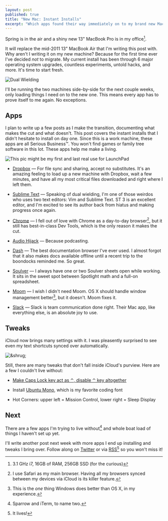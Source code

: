 ```yaml
---
layout: post
published: true
title: "New Mac: Instant Installs"
excerpt: "Which apps found their way immediately on to my brand new Mac"
---
```


Spring is in the air and a shiny new 13" MacBook Pro is in my office[^1].

It will replace the mid-2011 13" MacBook Air that I'm writing this post with. Why aren't I writing it on my new machine? Because for the first time ever I've decided _not_ to migrate. My current install has been through 6 major operating system upgrades, countless experiments, untold hacks, and more. It's time to start fresh.

<img alt="Dual Wielding" src="http://jerodsanto.net/drop/macs-side-by-side.jpg" style="max-width: 400px">

I'll be running the two machines side-by-side for the next couple weeks, only loading things I need on to the new one. This means every app has to prove itself to me again. No exceptions.

## Apps

I plan to write up a few posts as I make the transition, documenting what makes the cut and what doesn't. This post covers the instant installs that I didn't hesitate to install on day one. Since this is a work machine, these apps are all Serious Business&#8482;. You won't find games or family tree software in this lot. These apps help me make a living.

<img alt="This pic might be my first and last real use for LaunchPad" src="http://jerodsanto.net/drop/instant-installs.png" style="max-width: 512px;">

- [Dropbox](http://dropbox.com) &mdash; For file sync and sharing, accept no substitutes. It's an amazing feeling to load up a new machine with Dropbox, wait a few minutes, and have all my most critical files downloaded and right where I left them.

- [Sublime Text](http://sublimetext.com/3) &mdash; Speaking of dual wielding, I'm one of those weirdos who uses two text editors: Vim and Sublime Text. ST 3 is an excellent editor, and I'm excited to see its author back from hiatus and making progress once again.

- [Chrome](http://google.com/chrome) &mdash; I fell out of love with Chrome as a day-to-day browser[^2], but it still has best-in-class Dev Tools, which is the only reason it makes the cut.

- [Audio Hijack](http://rogueamoeba.com/audiohijack/) &mdash; Because podcasting.

- [Dash](http://kapeli.com/dash) &mdash; The best documentation browser I've ever used. I almost forgot that it also makes docs available offline until a recent trip to the boondocks reminded me. So great.

- [Soulver](http://www.acqualia.com/soulver/) &mdash; I always have one or two Soulver sheets open while working. It sits in the sweet spot between Spotlight math and a full-on spreadsheet.

- [Moom](http://manytricks.com/moom/) &mdash; I wish I didn't need Moom. OS X should handle window management better[^3], but it doesn't. Moom fixes it.

- [Slack](http://slack.com) &mdash; Slack is team communication done right. Their Mac app, like everything else, is an absolute joy to use.

## Tweaks

iCloud now brings many settings with it. I was pleasently surprised to see even my text shortcuts synced over automatically.

<img alt="&shrug;" src="http://jerodsanto.net/drop/text-shortcuts.png" style="max-width: 400px;">

Still, there are many tweaks that don't fall inside iCloud's purview. Here are a few I couldn't live without:

- [Make Caps Lock key act as ⌃, disable ⌃ key altogether](/2015/02/i-fought-the-rsi-and-the-rsi-almost-won/)

- Install [Ubuntu Mono](http://font.ubuntu.com), which is my favorite coding font

- Hot Corners: upper left = Mission Control, lower right = Sleep Display

## Next

There are a few apps I'm trying to live without[^4] and whole boat load of things I haven't set up yet.

I'll write another post next week with more apps I end up installing and tweaks I bring over. Follow along on [Twitter](https://twitter.com/jerodsanto) or via [RSS](/feed.xml)[^5] so you won't miss it!

[^1]: 3.1 GHz i7, 16GB of RAM, 256GB SSD (for the curious)

[^2]: I use Safari as my main browser. Having all my browsers synced between my devices via iCloud is its killer feature.

[^3]: This is the _one_ thing Windows does better than OS X, in my experience.

[^4]: Sparrow and iTerm, to name two.

[^5]: It lives!
